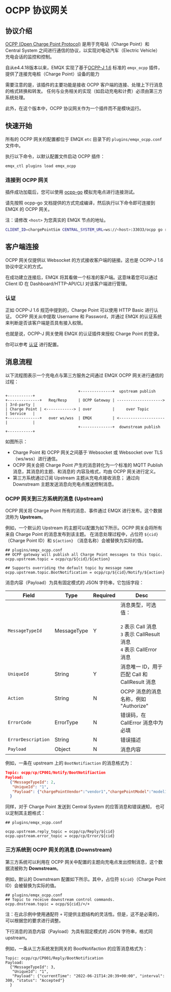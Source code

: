 # OCPP 协议网关

## 协议介绍

[OCPP (Open Charge Point Protocol)](https://www.openchargealliance.org/)
是用于充电站（Charge Point）和 Central System 之间进行通信的协议，以实现对电动汽车（Electric Vehicle）
充电会话的监控和控制。

自从e4.4.18版本以来，EMQX 实现了基于[OCPP-J 1.6](https://www.openchargealliance.org/protocols/ocpp-16/)
标准的 `emqx_ocpp` 插件，提供了连接充电桩（Charge Point）设备的能力

需要注意的是，该插件的主要功能是接收 OCPP 客户端的连接、处理上下行消息的格式转换和转发。
任何与业务相关的实现（如启动充电和计费）必须由第三方系统处理。

此外，在这个版本中，OCPP 协议网关作为一个插件而不是模块运行。

## 快速开始

所有的 OCPP 网关的配置都位于 EMQX `etc` 目录下的 `plugins/emqx_ocpp.conf` 文件中。

执行以下命令，以默认配置文件启动 OCPP 插件：
```bash
emqx_ctl plugins load emqx_ocpp
```

### 连接到 OCPP 网关

插件成功加载后，您可以使用 [ocpp-go](https://github.com/lorenzodonini/ocpp-go) 模拟充电点进行连接测试。

请先按照 ocpp-go 文档提供的方式完成编译，然后执行以下命令即可连接到 EMQX 的 OCPP 网关。

注：请修改 `<host>` 为您真实的 EMQX 节点的地址。
```bash
CLIENT_ID=chargePointSim CENTRAL_SYSTEM_URL=ws://<host>:33033/ocpp go run example/1.6/cp/*.go
```

## 客户端连接

OCPP 网关仅提供以 Websocket 的方式接收客户端的链接。这也是 OCPP-J 1.6 协议中定义的方式。

在成功建立连接后，EMQX 将其看做一个标准的客户端。这意味着您可以通过 Client ID 在 Dashboard/HTTP-API/CLI
对该客户端进行管理。

### 认证

正如 OCPP-J 1.6 规范中提到的，Charge Point 可以使用 HTTP Basic 进行认证。
OCPP 网关从中提取 Username 和 Password，并通过 EMQX 的认证系统来判断是否该客户端是否具有接入权限。

也就是说，OCPP-J 网关使用 EMQX 的认证插件来授权 Charge Point 的登录。

你可以参考 [认证](../advanced/auth.md) 进行配置。

## 消息流程

以下流程图表示一个充电点与第三方服务之间通过 EMQX OCPP 网关进行通信的过程：

```
                                +--------------+  upstream publish     +-----------+
+--------------+   Req/Resp     | OCPP Gateway | --------------------> | 3rd-party |
| Charge Point | <------------> | over         |     over Topic        | Service   |
+--------------+   over ws/wss  | EMQX         | <-------------------- |           |
                                +--------------+  downstream publish   +-----------+
```

如图所示：
- Charge Point 和 OCPP 网关之间基于 Websocket 或 Websocket over TLS （ws/wss）进行通信。
- OCPP 网关会把 Charge Point 产生的消息转化为一个标准的 MQTT Publish 消息，其消息的主题、和消息的
  内容及格式，均由 OCPP 网关进行定义。
- 第三方系统通过订阅 Upstream 主题从充电点接收消息；
  通过向 Downstream 主题发送消息向充电点推送控制消息。

### OCPP 网关到三方系统的消息 (Upstream)

OCPP 网关将 Charge Point 所有的消息、事件通过 EMQX 进行发布。这个数据流称为 **Upstream**。

例如，一个默认的 Upstream 的主题可以配置为如下所示。OCPP 网关会将所有来自 Charge Point 的消息发布到该主题。
在消息处理过程中，占位符 `${cid}`（Charge Point ID）和 `${action}` （消息名称）会被替换为实际的值。

```hcl
## plugins/emqx_ocpp.conf
## OCPP gateway will publish all Charge Point messages to this topic.
ocpp.upstream.topic = ocpp/cp/${cid}/${action}

## Supports overriding the default topic by message name
ocpp.upstream.topic.BootNotification = ocpp/cp/${cid}/Notify/${action}
```

消息内容（Payload）为具有固定模式的 JSON 字符串，它包括字段：

| Field              | Type        | Required | Desc                                             |
| ------------------ | ----------- | -------- | ------------------------------------------------ |
| `MessageTypeId`    | MessageType | Y        | 消息类型，可选值：<br><br/>`2` 表示 Call 消息<br> `3` 表示 CallResult 消息<br>`4` 表示 CallError 消息 |
| `UniqueId`         | String      | Y        | 消息唯一 ID，用于匹配 Call 和 CallResult 消息    |
| `Action`           | String      | N        | OCPP 消息的消息名称，例如 "Authorize"            |
| `ErrorCode`        | ErrorType   | N        | 错误码，在 CallError 消息中为必填                |
| `ErrorDescription` | String      | N        | 错误描述                                         |
| `Payload`          | Object      | N        | 消息内容                                         |

例如，一条在 upstream 上的 `BootNotifiaction` 的消息格式为：

```json
Topic: ocpp/cp/CP001/Notify/BootNotifiaction
Payload:
  {"MessageTypeId": 2,
   "UniqueId": "1",
   "Payload": {"chargePointVendor":"vendor1","chargePointModel":"model1"}
  }
```

同样，对于 Charge Point 发送到 Central System 的应答消息和错误通知，
也可以定制其主题格式：

```hcl
## plugins/emqx_ocpp.conf

ocpp.upstream.reply_topic = ocpp/cp/Reply/${cid}
ocpp.upstream.error_topic = ocpp/cp/Error/${cid}
```

### 三方系统到 OCPP 网关的消息 (Downstream)

第三方系统可以利用在 OCPP 网关中配置的主题向充电点发出控制消息，这个数据流被称为 **Downstream**。

例如，默认的 Downstream 配置如下所示。其中，占位符 `${cid}`（Charge Point ID）会被替换为实际的值。
```
## plugins/emqx_ocpp.conf
## Topic to receive downstream control commands.
ocpp.dnstream.topic = ocpp/${cid}/+/+
```
注：在此示例中使用通配符 `+` 可提供主题结构的灵活性。但是，这不是必需的，可以根据您的要求进行调整。

下行消息的消息内容（Payload）为具有固定模式的 JSON 字符串，格式同 upstream。

例如，一条从三方系统发到网关的 BootNotifaction 的应答消息格式为：
```
Topic: ocpp/cp/CP001/Reply/BootNotification
Payload:
  {"MessageTypeId": 3,
   "UniqueId": "1",
   "Payload": {"currentTime": "2022-06-21T14:20:39+00:00", "interval": 300, "status": "Accepted"}
  }
```
